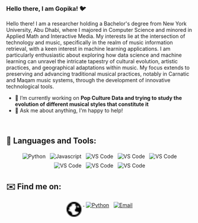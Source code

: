 ### Hello there, I am Gopika! :bird:

Hello there! I am a researcher holding a Bachelor's degree from New York University, Abu Dhabi, where I majored in Computer Science and minored in Applied Math and Interactive Media. My interests lie at the intersection of technology and music, specifically in the realm of music information retrieval, with a keen interest in machine learning applications. I am particularly enthusiastic about exploring how data science and machine learning can unravel the intricate tapestry of cultural evolution, artistic practices, and geographical adaptations within music. My focus extends to preserving and advancing traditional musical practices, notably in Carnatic and Maqam music systems, through the development of innovative technological tools.

- 🔭 I’m currently working on <b>Pop Culture Data and trying to study the evolution of different musical styles that constitute it</b>
- 💬 Ask me about anything, I'm happy to help!

<br />

## 🧰 Languages and Tools:
<p align="center">
<img src="https://img.shields.io/badge/Python-FFD43B?style=for-the-badge&logo=python&logoColor=darkgreen" alt="Python" height="40" style="vertical-align:top; margin:4px">
<img src="https://img.shields.io/badge/C%2B%2B-00599C?style=for-the-badge&logo=c%2B%2B&logoColor=white" alt="Javascript" height="40" style="vertical-align:top; margin:4px">
<img src="https://img.shields.io/badge/TensorFlow-FF6F00?style=for-the-badge&logo=TensorFlow&logoColor=white" alt="VS Code" height="40" style="vertical-align:top; margin:4px">
  <img src="https://img.shields.io/badge/scikit_learn-F7931E?style=for-the-badge&logo=scikit-learn&logoColor=white" alt="VS Code" height="40" style="vertical-align:top; margin:4px">
   <img src="https://img.shields.io/badge/Keras-D00000?style=for-the-badge&logo=Keras&logoColor=white" alt="VS Code" height="40" style="vertical-align:top; margin:4px">
  <img src="https://img.shields.io/badge/Plotly-239120?style=for-the-badge&logo=plotly&logoColor=white" alt="VS Code" height="40" style="vertical-align:top; margin:4px">
  <img src="https://img.shields.io/badge/PyTorch Lightning-792EE5?style=for-the-badge&logo=PyTorch Lightning&logoColor=white" alt="VS Code" height="40" style="vertical-align:top; margin:4px">
  <img src="https://img.shields.io/badge/OpenCV-27338e?style=for-the-badge&logo=OpenCV&logoColor=white" alt="VS Code" height="40" style="vertical-align:top; margin:4px">
  <br>
</p>



## ✉️ Find me on:


<p align="center">
 <a href="https://gopika-krishnan.github.io/" target="_blank" rel="noopener noreferrer"> <img src="https://raw.githubusercontent.com/iconic/open-iconic/master/svg/globe.svg" alt="Python" height="40" style="vertical-align:top; margin:4px"> </a>
 <a href="https://www.linkedin.com/in/gopika-krishnan-564b56192/" target="_blank" rel="noopener noreferrer"> <img src="https://cdn.jsdelivr.net/npm/simple-icons@v3/icons/linkedin.svg" alt="Python" height="40" style="vertical-align:top; margin:4px"></a>
 <a href="mailto:gk1656@nyu.edu"> <img src="https://cdn.jsdelivr.net/npm/simple-icons@v3/icons/gmail.svg" alt="Email" height="40" style="vertical-align:top; margin:4px"></a>
</p>

<br>
<!--
**Gopika-Krishnan/Gopika-Krishnan** is a ✨ _special_ ✨ repository because its `README.md` (this file) appears on your GitHub profile.

Here are some ideas to get you started:

- 🔭 I’m currently working on ...
- 🌱 I’m currently learning ...
- 👯 I’m looking to collaborate on ...
- 🤔 I’m looking for help with ...
- 💬 Ask me about ...
- 📫 How to reach me: ...
- 😄 Pronouns: ...
- ⚡ Fun fact: ...
-->
